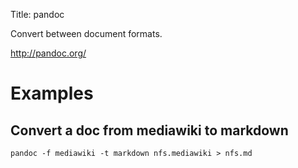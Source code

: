 Title: pandoc

Convert between document formats.

http://pandoc.org/

# Examples

## Convert a doc from mediawiki to markdown
```
pandoc -f mediawiki -t markdown nfs.mediawiki > nfs.md
```
